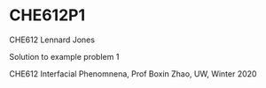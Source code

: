 # CHE612P1
CHE612 Lennard Jones

Solution to example problem 1

CHE612 Interfacial Phenomnena, Prof Boxin Zhao, UW, Winter 2020
